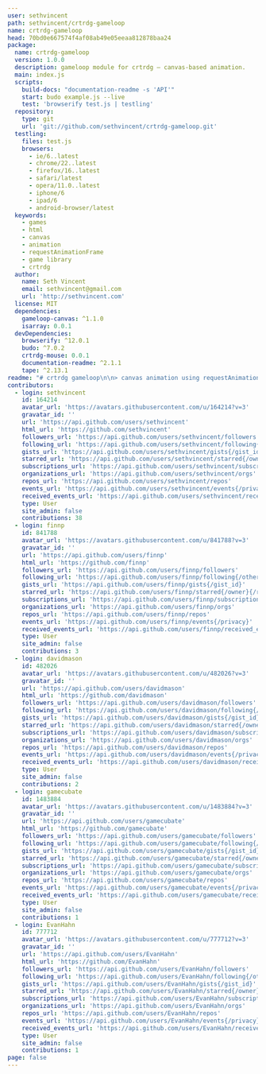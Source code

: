 ```yaml
---
user: sethvincent
path: sethvincent/crtrdg-gameloop
name: crtrdg-gameloop
head: 70bd0e667574f4af08ab49e05eeaa812878baa24
package:
  name: crtrdg-gameloop
  version: 1.0.0
  description: gameloop module for crtrdg – canvas-based animation.
  main: index.js
  scripts:
    build-docs: "documentation-readme -s 'API'"
    start: budo example.js --live
    test: 'browserify test.js | testling'
  repository:
    type: git
    url: 'git://github.com/sethvincent/crtrdg-gameloop.git'
  testling:
    files: test.js
    browsers:
      - ie/6..latest
      - chrome/22..latest
      - firefox/16..latest
      - safari/latest
      - opera/11.0..latest
      - iphone/6
      - ipad/6
      - android-browser/latest
  keywords:
    - games
    - html
    - canvas
    - animation
    - requestAnimationFrame
    - game library
    - crtrdg
  author:
    name: Seth Vincent
    email: sethvincent@gmail.com
    url: 'http://sethvincent.com'
  license: MIT
  dependencies:
    gameloop-canvas: ^1.1.0
    isarray: 0.0.1
  devDependencies:
    browserify: ^12.0.1
    budo: ^7.0.2
    crtrdg-mouse: 0.0.1
    documentation-readme: ^2.1.1
    tape: ^2.13.1
readme: "# crtrdg gameloop\n\n> canvas animation using requestAnimationFrame\n\n## Goals for the crtrdg gameloop:\n\n-   Initialize 2d canvas and animate using requestAnimationFrame.\n-   Create a gameloop that emits update and draw events.\n-   Emit pause and resume events.\n\n## Install\n\n    npm install crtrdg-gameloop\n\n## Other `crtrdg` modules:\n\n-   [crtrdg-entity](http://github.com/sethvincent/crtrdg-entity)\n-   [crtrdg-keyboard](http://github.com/sethvincent/crtrdg-keyboard)\n-   [crtrdg-mouse](http://github.com/sethvincent/crtrdg-mouse)\n\n## Contributing\n\n-   Fork this repository.\n-   Create a branch for you changes.\n-   Include tests if applicable.\n-   Add/edit documentation for any changes.\n-   Submit a pull request.\n\n## API\n\n### createGame\n\nCreate the game\n\n**Parameters**\n\n-   `options` **Object** \n    -   `options.canvas` **[Object]** – id or dom node of canvas tag\n    -   `options.fps` **[Number]** \n\n**Examples**\n\n```javascript\nvar createGame = require('crtrdg-gameloop')\n\nvar game = createGame({ canvas: 'game' })\n```\n\n### game.draw\n\nDraw to the canvas\n\n**Parameters**\n\n-   `renderer` **Object** \n-   `context`  \n-   `delta` **Number** – time elapsed since last update\n\n### game.end\n\nEnd the game. Emits the `end` event/\n\n**Examples**\n\n```javascript\ngame.end()\n```\n\n### game.resume\n\nResume the game. Emits the `resume` event.\n\n**Examples**\n\n```javascript\ngame.resume()\n```\n\n### game.toggle\n\nPause or start game depending on game state. Emits either the `pause` or `resume` event.\n\n**Examples**\n\n```javascript\ngame.toggle()\n```\n\n### game.update\n\nUpdate the game state. Emits the `update` event. You'll likely never call this method, but you may need to override it. Make sure to always emit the update event with the `delta` time.\n\n**Parameters**\n\n-   `delta` **Number** – time elapsed since last update\n\n### Game#draw\n\nDraw event.\n\n**Parameters**\n\n-   `renderer` **Object** \n-   `delta` **Number** \n\n**Examples**\n\n```javascript\ngame.on('draw', function (renderer, dt) {\n  console.log(dt)\n})\n```\n\n### Game#end\n\nEnd event. Fired when `game.end()` is called.\n\n**Examples**\n\n```javascript\ngame.on('end', function () {})\n```\n\n### Game#pause\n\nPause event. Fired when `game.pause()` is called.\n\n**Examples**\n\n```javascript\ngame.on('pause', function () {})\n```\n\n### Game#resume\n\nResume event. Fired when `game.resume()` is called.\n\n**Examples**\n\n```javascript\ngame.on('resume', function () {})\n```\n\n### Game#start\n\nStart event. Fired when `game.start()` is called.\n\n**Examples**\n\n```javascript\ngame.on('start', function () {})\n```\n\n### Game#update\n\nUpdate event.\n\n**Parameters**\n\n-   `delta` **Number** \n\n**Examples**\n\n```javascript\ngame.on('update', function (dt) {\n  console.log(dt)\n})\n```\n\n## License\n\nMIT\n"
contributors:
  - login: sethvincent
    id: 164214
    avatar_url: 'https://avatars.githubusercontent.com/u/164214?v=3'
    gravatar_id: ''
    url: 'https://api.github.com/users/sethvincent'
    html_url: 'https://github.com/sethvincent'
    followers_url: 'https://api.github.com/users/sethvincent/followers'
    following_url: 'https://api.github.com/users/sethvincent/following{/other_user}'
    gists_url: 'https://api.github.com/users/sethvincent/gists{/gist_id}'
    starred_url: 'https://api.github.com/users/sethvincent/starred{/owner}{/repo}'
    subscriptions_url: 'https://api.github.com/users/sethvincent/subscriptions'
    organizations_url: 'https://api.github.com/users/sethvincent/orgs'
    repos_url: 'https://api.github.com/users/sethvincent/repos'
    events_url: 'https://api.github.com/users/sethvincent/events{/privacy}'
    received_events_url: 'https://api.github.com/users/sethvincent/received_events'
    type: User
    site_admin: false
    contributions: 38
  - login: finnp
    id: 841788
    avatar_url: 'https://avatars.githubusercontent.com/u/841788?v=3'
    gravatar_id: ''
    url: 'https://api.github.com/users/finnp'
    html_url: 'https://github.com/finnp'
    followers_url: 'https://api.github.com/users/finnp/followers'
    following_url: 'https://api.github.com/users/finnp/following{/other_user}'
    gists_url: 'https://api.github.com/users/finnp/gists{/gist_id}'
    starred_url: 'https://api.github.com/users/finnp/starred{/owner}{/repo}'
    subscriptions_url: 'https://api.github.com/users/finnp/subscriptions'
    organizations_url: 'https://api.github.com/users/finnp/orgs'
    repos_url: 'https://api.github.com/users/finnp/repos'
    events_url: 'https://api.github.com/users/finnp/events{/privacy}'
    received_events_url: 'https://api.github.com/users/finnp/received_events'
    type: User
    site_admin: false
    contributions: 3
  - login: davidmason
    id: 482026
    avatar_url: 'https://avatars.githubusercontent.com/u/482026?v=3'
    gravatar_id: ''
    url: 'https://api.github.com/users/davidmason'
    html_url: 'https://github.com/davidmason'
    followers_url: 'https://api.github.com/users/davidmason/followers'
    following_url: 'https://api.github.com/users/davidmason/following{/other_user}'
    gists_url: 'https://api.github.com/users/davidmason/gists{/gist_id}'
    starred_url: 'https://api.github.com/users/davidmason/starred{/owner}{/repo}'
    subscriptions_url: 'https://api.github.com/users/davidmason/subscriptions'
    organizations_url: 'https://api.github.com/users/davidmason/orgs'
    repos_url: 'https://api.github.com/users/davidmason/repos'
    events_url: 'https://api.github.com/users/davidmason/events{/privacy}'
    received_events_url: 'https://api.github.com/users/davidmason/received_events'
    type: User
    site_admin: false
    contributions: 2
  - login: gamecubate
    id: 1483884
    avatar_url: 'https://avatars.githubusercontent.com/u/1483884?v=3'
    gravatar_id: ''
    url: 'https://api.github.com/users/gamecubate'
    html_url: 'https://github.com/gamecubate'
    followers_url: 'https://api.github.com/users/gamecubate/followers'
    following_url: 'https://api.github.com/users/gamecubate/following{/other_user}'
    gists_url: 'https://api.github.com/users/gamecubate/gists{/gist_id}'
    starred_url: 'https://api.github.com/users/gamecubate/starred{/owner}{/repo}'
    subscriptions_url: 'https://api.github.com/users/gamecubate/subscriptions'
    organizations_url: 'https://api.github.com/users/gamecubate/orgs'
    repos_url: 'https://api.github.com/users/gamecubate/repos'
    events_url: 'https://api.github.com/users/gamecubate/events{/privacy}'
    received_events_url: 'https://api.github.com/users/gamecubate/received_events'
    type: User
    site_admin: false
    contributions: 1
  - login: EvanHahn
    id: 777712
    avatar_url: 'https://avatars.githubusercontent.com/u/777712?v=3'
    gravatar_id: ''
    url: 'https://api.github.com/users/EvanHahn'
    html_url: 'https://github.com/EvanHahn'
    followers_url: 'https://api.github.com/users/EvanHahn/followers'
    following_url: 'https://api.github.com/users/EvanHahn/following{/other_user}'
    gists_url: 'https://api.github.com/users/EvanHahn/gists{/gist_id}'
    starred_url: 'https://api.github.com/users/EvanHahn/starred{/owner}{/repo}'
    subscriptions_url: 'https://api.github.com/users/EvanHahn/subscriptions'
    organizations_url: 'https://api.github.com/users/EvanHahn/orgs'
    repos_url: 'https://api.github.com/users/EvanHahn/repos'
    events_url: 'https://api.github.com/users/EvanHahn/events{/privacy}'
    received_events_url: 'https://api.github.com/users/EvanHahn/received_events'
    type: User
    site_admin: false
    contributions: 1
page: false
---
```


